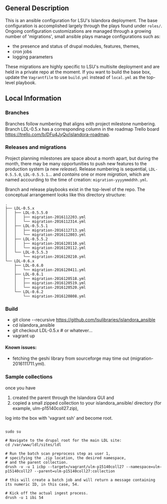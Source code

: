 ## General Description

This is an ansible configuration for LSU's Islandora deployment. The base configuration is accomplished largely through the plays found under `roles/`. Ongoing configuration customizations are managed through a growing number of 'migrations', small ansible plays manage configurations such as: 

- the presence and status of drupal modules, features, themes,
- cron jobs
- logging parameters

These migrations are highly specific to LSU's multisite deployment and are held in a private repo at the moment. If you want to build the base box, update the `Vagrantfile` to use `build.yml` instead of `local.yml` as the top-level playbook.

## Local Information

### Branches

Branches follow numbering that aligns with project milestone numbering. Branch LDL-0.5.x has a corresponding column in the roadmap Trello board https://trello.com/b/DFu4JyQv/islandora-roadmap. 


### Releases and migrations

Project planning milestones are space about a month apart, but during the month, there may be many opportunities to push new features to the production system (a new _release_). Release numbering is sequential, `LDL-0.5.5.0`, `LDL-0.5.5.1`... and _contains_ one or more _migration_, which are named accourding to the time of creation: `migration-yyyymmddhh.yml`. 

Branch and release playbooks exist in the top-level of the repo. The conceptual arrangement looks like this directory structure:

~~~
.
├── LDL-0.5.x
│   ├── LDL-0.5.5.0
│   │   ├── migration-2016112203.yml
│   │   └── migration-2016112314.yml
│   ├── LDL-0.5.5.1
│   │   ├── migration-2016112713.yml
│   │   └── migration-2016112803.yml
│   ├── LDL-0.5.5.2
│   │   ├── migration-2016120110.yml
│   │   └── migration-2016120112.yml
│   └── LDL-0.5.5.3
│       └── migration-2016120210.yml
└── LDL-0.6.x
    ├── LDL-0.6.0
    │   └── migration-2016120411.yml
    ├── LDL-0.6.1
    │   ├── migration-2016120518.yml
    │   ├── migration-2016120519.yml
    │   └── migration-2016120520.yml
    └── LDL-0.6.2
        └── migration-2016120808.yml
~~~


### Build

- git clone --recursive https://github.com/lsulibraries/islandora_ansible
- cd islandora_ansible
- git checkout LDL-0.5.x     # or whatever...
- vagrant up

#### Known issues:

- fetching the geshi library from sourceforge may time out (migration-2016111711.yml).

### Sample collections

once you have 

1. created the parent through the Islandora GUI and 
2. copied a small zipped collection to your islandora_ansible/ directory (for example, ulm-p15140coll27.zip), 

log into the box with 'vagrant ssh' and become root.

~~~

sudo su

# Navigate to the drupal root for the main LDL site:
cd /var/www/ldl/sites/ldl

# Run the batch scan preprocess step as user 1, 
# specifying the .zip location, the desired namespace, 
# and the parent collection.
drush -v -u 1 icbp --target=/vagrant/ulm-p15140coll27 --namespace=ulm-p15140coll27 --parent=ulm-p15140coll27:collection

# this will create a batch job and will return a message containing its numeric ID, in this case, 54.

# Kick off the actual ingest process.
drush -u 1 ibi 54

~~~

